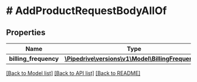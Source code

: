 # # AddProductRequestBodyAllOf

## Properties

Name | Type | Description | Notes
------------ | ------------- | ------------- | -------------
**billing_frequency** | [**\Pipedrive\versions\v1\Model\BillingFrequency1**](BillingFrequency1.md) |  | [optional]

[[Back to Model list]](../README.md#documentation-for-models) [[Back to API list]](../README.md#documentation-for-api-endpoints) [[Back to README]](../README.md)
